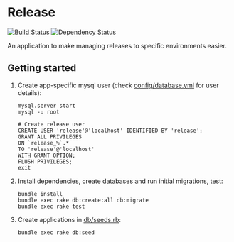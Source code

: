 # Release

[![Build Status](https://travis-ci.org/alphagov/release.png)](https://travis-ci.org/alphagov/release)
[![Dependency Status](https://gemnasium.com/alphagov/release.png)](https://gemnasium.com/alphagov/release)

An application to make managing releases to specific environments easier.

## Getting started

1. Create app-specific mysql user (check [config/database.yml](config/database.yml) for user details):

    ```
    mysql.server start
    mysql -u root

    # Create release user
    CREATE USER 'release'@'localhost' IDENTIFIED BY 'release';
    GRANT ALL PRIVILEGES
    ON `release_%`.*
    TO 'release'@'localhost'
    WITH GRANT OPTION;
    FLUSH PRIVILEGES;
    exit
    ```

2. Install dependencies, create databases and run initial migrations, test:
    ```
    bundle install
    bundle exec rake db:create:all db:migrate
    bundle exec rake test
    ```
3. Create applications in [db/seeds.rb](db/seeds.rb):

    ```
    bundle exec rake db:seed
    ```
